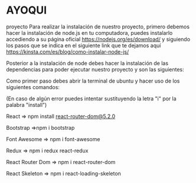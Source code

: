 # AYOQUI
proyecto
Para realizar la instalación de nuestro proyecto, primero debemos hacer la instalación de node.js en tu computadora,
puedes instalarlo accediendo a su página oficial https://nodejs.org/es/download/ y siguiendo los pasos que se indica en el siguiente link que te dejamos aquí
https://kinsta.com/es/blog/como-instalar-node-js/

Posterior a la instalación de node debes hacer la instalación de las dependencias para poder ejecutar nuestro proyecto y son las siguientes:

Como primer paso debes abrir la terminal de ubuntu y hacer uso de los siguientes comandos:

(En caso de algún error puedes intentar sustituyendo la letra "i" por la palabra "install")

React => npm install react-router-dom@5.2.0

Bootstrap =>npm i bootstrap

Font Awesome => npm i font-awesome

Redux => npm i redux react-redux

React Router Dom => npm i react-router-dom

React Skeleton => npm i react-loading-skeleton
